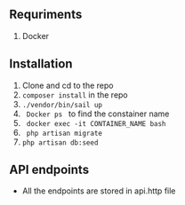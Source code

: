 ## Requriments
1. Docker

## Installation 
1. Clone and cd to the repo
1. <code>composer install</code> in the repo
1. <code>./vendor/bin/sail up</code>
1. <code> Docker ps </code> to find the constainer name
1. <code> docker exec -it CONTAINER_NAME bash </code>
1. <code> php artisan migrate </code>
1. <code>php artisan db:seed </code>

## API endpoints
 - All the endpoints are stored in api.http file
